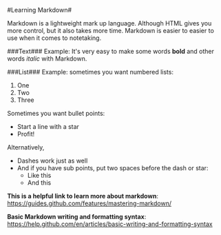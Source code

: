 #Learning Markdown#

Markdown is a lightweight mark up language. Although HTML gives you more control, but it also takes more time. Markdown is easier to easier to use when it comes to notetaking. 


###Text###
  Example: 
  It's very easy to make some words **bold** and other words *italic* with Markdown.
  
###List###
  Example:
  sometimes you want numbered lists:

1. One
2. Two
3. Three

Sometimes you want bullet points:

* Start a line with a star
* Profit!

Alternatively,

- Dashes work just as well
- And if you have sub points, put two spaces before the dash or star:
  - Like this
  - And this
  
 **This is a helpful link to learn more about markdown**: https://guides.github.com/features/mastering-markdown/
 
 **Basic Markdown writing and formatting syntax**: https://help.github.com/en/articles/basic-writing-and-formatting-syntax
    

